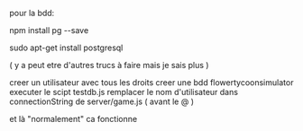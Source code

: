 pour la bdd:

npm install pg --save

sudo apt-get install postgresql 

( y a peut etre d'autres trucs à faire mais je sais plus )

creer un utilisateur avec tous les droits
creer une bdd flowertycoonsimulator
executer le scipt testdb.js
remplacer le nom d'utilisateur dans connectionString de server/game.js ( avant le @ )

et là "normalement" ca fonctionne






